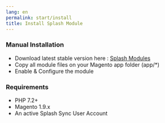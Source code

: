 ```yaml
---
lang: en
permalink: start/install
title: Install Splash Module
---
```


### Manual Installation

* Download latest stable version here : [Splash Modules](http://www.splashsync.com/en/)
* Copy all module files on your Magento app folder (app/*)
* Enable & Configure the module

### Requirements

* PHP 7.2+
* Magento 1.9.x
* An active Splash Sync User Account